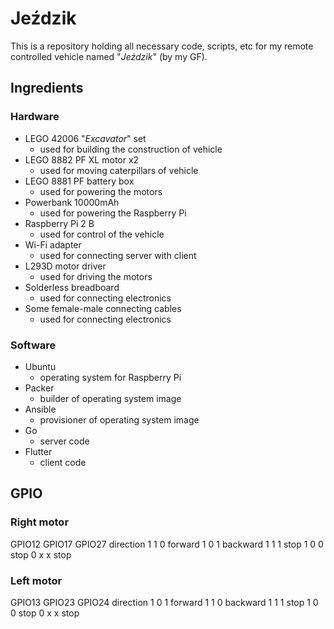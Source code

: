 # Jeździk

This is a repository holding all necessary code, scripts, etc for my remote controlled vehicle named "_Jeździk_" (by my GF).

## Ingredients

### Hardware

- LEGO 42006 "_Excavator_" set
  - used for building the construction of vehicle
- LEGO 8882 PF XL motor x2
  - used for moving caterpillars of vehicle
- LEGO 8881 PF battery box
  - used for powering the motors
- Powerbank 10000mAh
  - used for powering the Raspberry Pi
- Raspberry Pi 2 B
  - used for control of the vehicle
- Wi-Fi adapter
  - used for connecting server with client
- L293D motor driver
  - used for driving the motors
- Solderless breadboard
  - used for connecting electronics
- Some female-male connecting cables
  - used for connecting electronics

### Software

- Ubuntu
  - operating system for Raspberry Pi
- Packer
  - builder of operating system image
- Ansible
  - provisioner of operating system image
- Go
  - server code
- Flutter
  - client code

## GPIO

### Right motor

GPIO12 GPIO17 GPIO27 direction
1      1      0      forward
1      0      1      backward
1      1      1      stop
1      0      0      stop
0      x      x      stop

### Left motor

GPIO13 GPIO23 GPIO24 direction
1      0      1      forward
1      1      0      backward
1      1      1      stop
1      0      0      stop
0      x      x      stop

